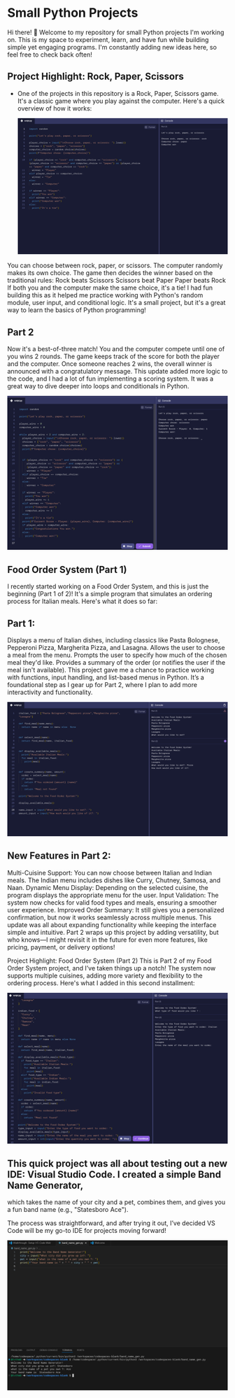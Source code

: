 # Small Python Projects
Hi there! 👋 Welcome to my repository for small Python projects I'm working on. This is my space to experiment, learn, and have fun while building simple yet engaging programs. I'm constantly adding new ideas here, so feel free to check back often!

## Project Highlight: Rock, Paper, Scissors
- One of the projects in this repository is a Rock, Paper, Scissors game. It's a classic game where you play against the computer. Here's a quick overview of how it works:

  <img src = "Screenshot 2024-11-20 11.13.25 PM.png">

You can choose between rock, paper, or scissors.
The computer randomly makes its own choice.
The game then decides the winner based on the traditional rules:
Rock beats Scissors
Scissors beat Paper
Paper beats Rock
If both you and the computer make the same choice, it's a tie!
I had fun building this as it helped me practice working with Python's random module, user input, and conditional logic. It's a small project, but it's a great way to learn the basics of Python programming!

## Part 2
Now it's a best-of-three match! You and the computer compete until one of you wins 2 rounds.
The game keeps track of the score for both the player and the computer.
Once someone reaches 2 wins, the overall winner is announced with a congratulatory message.
This update added more logic to the code, and I had a lot of fun implementing a scoring system. It was a great way to dive deeper into loops and conditionals in Python.

<img src = "Screenshot 2024-11-21 8.02.56 AM.png">

 ## Food Order System (Part 1)
I recently started working on a Food Order System, and this is just the beginning (Part 1 of 2)! It's a simple program that simulates an ordering process for Italian meals. Here's what it does so far:

## Part 1:
Displays a menu of Italian dishes, including classics like Pasta Bolognese, Pepperoni Pizza, Margherita Pizza, and Lasagna.
Allows the user to choose a meal from the menu.
Prompts the user to specify how much of the chosen meal they'd like.
Provides a summary of the order (or notifies the user if the meal isn't available).
This project gave me a chance to practice working with functions, input handling, and list-based menus in Python. It’s a foundational step as I gear up for Part 2, where I plan to add more interactivity and functionality.

<img src = "Screenshot 2024-12-04 11.57.35 AM.png">

## New Features in Part 2:
Multi-Cuisine Support: You can now choose between Italian and Indian meals. The Indian menu includes dishes like Curry, Chutney, Samosa, and Naan.
Dynamic Menu Display: Depending on the selected cuisine, the program displays the appropriate menu for the user.
Input Validation: The system now checks for valid food types and meals, ensuring a smoother user experience.
Improved Order Summary: It still gives you a personalized confirmation, but now it works seamlessly across multiple menus.
This update was all about expanding functionality while keeping the interface simple and intuitive. Part 2 wraps up this project by adding versatility, but who knows—I might revisit it in the future for even more features, like pricing, payment, or delivery options!

Project Highlight: Food Order System (Part 2)
This is Part 2 of my Food Order System project, and I’ve taken things up a notch! The system now supports multiple cuisines, adding more variety and flexibility to the ordering process. Here's what I added in this second installment:


<img src = "Screenshot 2024-12-04 9.28.36 PM.png">

## This quick project was all about testing out a new IDE: Visual Studio Code. I created a simple Band Name Generator, 
which takes the name of your city and a pet, combines them, and gives you a fun band name (e.g., "Statesboro Ace").

The process was straightforward, and after trying it out, I’ve decided VS Code will be my go-to IDE for projects moving forward!

<img src = "Screenshot 2024-12-11 11.30.56 PM.png">
